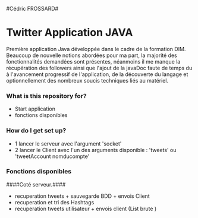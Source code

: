 #Cédric FROSSARD#
# Twitter Application JAVA #

Première application Java développée dans le cadre de la formation DIM.
Beaucoup de nouvelle notions abordées pour ma part, la majorité des fonctionnalités demandées sont présentes, néanmoins il
me manque la récupération des followers ainsi que l'ajout de la javaDoc faute de temps du à l'avancement progressif de l'application, de la découverte du langage et optionnellement des nombreux soucis techniques liés au matériel. 

### What is this repository for? ###

* Start application
* fonctions disponibles

### How do I get set up? ###
* 1  lancer le serveur avec l'argument 'socket'
* 2  lancer le Client avec l'un des arguments disponible : 'tweets' ou 'tweetAccount nomducompte'  

### Fonctions disponibles ###
####Coté serveur.#### 
* recuperation tweets + sauvegarde BDD + envois Client
* recuperation et tri des Hashtags 
* recuperation tweets utilisateur + envois client (List brute )
